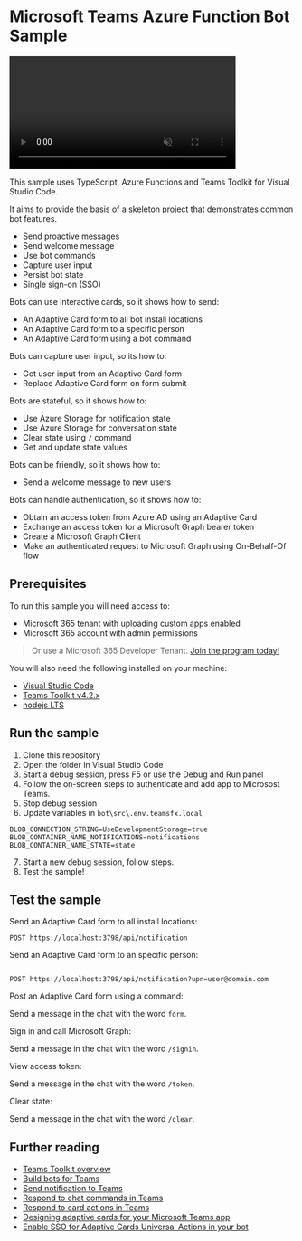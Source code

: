 # Microsoft Teams Azure Function Bot Sample

<video src="https://user-images.githubusercontent.com/11563347/222792027-76b1025c-eb0c-4b18-b399-0b67269dbdf7.mp4" data-canonical-src="https://user-images.githubusercontent.com/11563347/222792027-76b1025c-eb0c-4b18-b399-0b67269dbdf7.mp4" controls="controls" muted="muted" class="d-block rounded-bottom-2 border-top width-fit" style="max-height:640px; min-height: 200px">
  </video>


This sample uses TypeScript, Azure Functions and Teams Toolkit for Visual Studio Code.

It aims to provide the basis of a skeleton project that demonstrates common bot features.

- Send proactive messages
- Send welcome message
- Use bot commands
- Capture user input
- Persist bot state
- Single sign-on (SSO)

Bots can use interactive cards, so it shows how to send:

- An Adaptive Card form to all bot install locations
- An Adaptive Card form to a specific person
- An Adaptive Card form using a bot command

Bots can capture user input, so its how to:

- Get user input from an Adaptive Card form
- Replace Adaptive Card form on form submit

Bots are stateful, so it shows how to:

- Use Azure Storage for notification state
- Use Azure Storage for conversation state
- Clear state using `/` command
- Get and update state values

Bots can be friendly, so it shows how to:

- Send a welcome message to new users

Bots can handle authentication, so it shows how to:

- Obtain an access token from Azure AD using an Adaptive Card
- Exchange an access token for a Microsoft Graph bearer token
- Create a Microsoft Graph Client
- Make an authenticated request to Microsoft Graph using On-Behalf-Of flow

## Prerequisites

To run this sample you will need access to:

- Microsoft 365 tenant with uploading custom apps enabled
- Microsoft 365 account with admin permissions

> Or use a Microsoft 365 Developer Tenant. [Join the program today!](https://developer.microsoft.com/microsoft-365/dev-program?WT.mc_id=m365-90825-garrytrinder)

You will also need the following installed on your machine:

- [Visual Studio Code](https://code.visualstudio.com/)
- [Teams Toolkit v4.2.x](https://marketplace.visualstudio.com/items?itemName=TeamsDevApp.ms-teams-vscode-extension)
- [nodejs LTS](https://nodejs.org/)

## Run the sample

1. Clone this repository
2. Open the folder in Visual Studio Code
3. Start a debug session, press F5 or use the Debug and Run panel
4. Follow the on-screen steps to authenticate and add app to Microsost Teams.
5. Stop debug session
6. Update variables in `bot\src\.env.teamsfx.local`
```
BLOB_CONNECTION_STRING=UseDevelopmentStorage=true
BLOB_CONTAINER_NAME_NOTIFICATIONS=notifications
BLOB_CONTAINER_NAME_STATE=state
```
7. Start a new debug session, follow steps.
8. Test the sample!

## Test the sample

Send an Adaptive Card form to all install locations:

```http
POST https://localhost:3798/api/notification
```

Send an Adaptive Card form to an specific person:

```http

POST https://localhost:3798/api/notification?upn=user@domain.com
```

Post an Adaptive Card form using a command:

Send a message in the chat with the word `form`.

Sign in and call Microsoft Graph:

Send a message in the chat with the word `/signin`.

View access token:

Send a message in the chat with the word `/token`.

Clear state:

Send a message in the chat with the word `/clear`.

## Further reading

- [Teams Toolkit overview](https://learn.microsoft.com/microsoftteams/platform/toolkit/teams-toolkit-fundamentals?pivots=visual-studio-code&WT.mc_id=m365-90825-garrytrinder)
- [Build bots for Teams](https://learn.microsoft.com/en-us/microsoftteams/platform/bots/what-are-bots?WT.mc_id=m365-90825-cxa)
- [Send notification to Teams](https://github.com/OfficeDev/TeamsFx/wiki/Send-notification-to-Teams)
- [Respond to chat commands in Teams](https://github.com/OfficeDev/TeamsFx/wiki/Respond-to-chat-commands-in-Teams)
- [Respond to card actions in Teams](https://github.com/OfficeDev/TeamsFx/wiki/Respond-to-card-actions-in-Teams)
- [Designing adaptive cards for your Microsoft Teams app](https://learn.microsoft.com/en-us/microsoftteams/platform/task-modules-and-cards/cards/design-effective-cards?tabs=design&WT.mc_id=m365-90825-cxa)
- [Enable SSO for Adaptive Cards Universal Actions in your bot](https://learn.microsoft.com/en-us/microsoftteams/platform/task-modules-and-cards/cards/universal-actions-for-adaptive-cards/enable-sso-for-your-adaptive-cards-universal-action?WT.mc_id=m365-90825-garrytrinder)